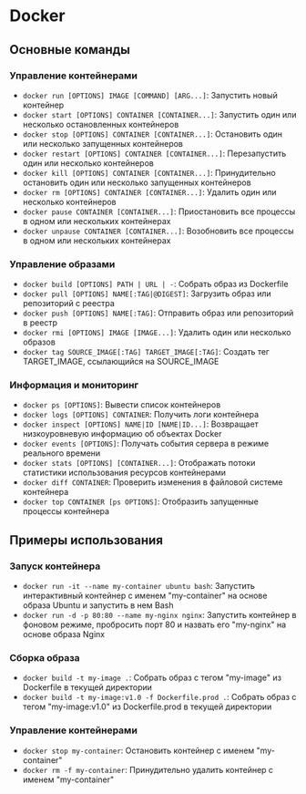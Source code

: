 # Docker

## Основные команды

### Управление контейнерами
- `docker run [OPTIONS] IMAGE [COMMAND] [ARG...]`: Запустить новый контейнер
- `docker start [OPTIONS] CONTAINER [CONTAINER...]`: Запустить один или несколько остановленных контейнеров
- `docker stop [OPTIONS] CONTAINER [CONTAINER...]`: Остановить один или несколько запущенных контейнеров
- `docker restart [OPTIONS] CONTAINER [CONTAINER...]`: Перезапустить один или несколько контейнеров
- `docker kill [OPTIONS] CONTAINER [CONTAINER...]`: Принудительно остановить один или несколько запущенных контейнеров
- `docker rm [OPTIONS] CONTAINER [CONTAINER...]`: Удалить один или несколько контейнеров
- `docker pause CONTAINER [CONTAINER...]`: Приостановить все процессы в одном или нескольких контейнерах
- `docker unpause CONTAINER [CONTAINER...]`: Возобновить все процессы в одном или нескольких контейнерах

### Управление образами
- `docker build [OPTIONS] PATH | URL | -`: Собрать образ из Dockerfile
- `docker pull [OPTIONS] NAME[:TAG|@DIGEST]`: Загрузить образ или репозиторий с реестра
- `docker push [OPTIONS] NAME[:TAG]`: Отправить образ или репозиторий в реестр
- `docker rmi [OPTIONS] IMAGE [IMAGE...]`: Удалить один или несколько образов
- `docker tag SOURCE_IMAGE[:TAG] TARGET_IMAGE[:TAG]`: Создать тег TARGET_IMAGE, ссылающийся на SOURCE_IMAGE

### Информация и мониторинг
- `docker ps [OPTIONS]`: Вывести список контейнеров
- `docker logs [OPTIONS] CONTAINER`: Получить логи контейнера
- `docker inspect [OPTIONS] NAME|ID [NAME|ID...]`: Возвращает низкоуровневую информацию об объектах Docker
- `docker events [OPTIONS]`: Получать события сервера в режиме реального времени
- `docker stats [OPTIONS] [CONTAINER...]`: Отображать потоки статистики использования ресурсов контейнерами
- `docker diff CONTAINER`: Проверить изменения в файловой системе контейнера
- `docker top CONTAINER [ps OPTIONS]`: Отобразить запущенные процессы контейнера

## Примеры использования

### Запуск контейнера
- `docker run -it --name my-container ubuntu bash`: Запустить интерактивный контейнер с именем "my-container" на основе образа Ubuntu и запустить в нем Bash
- `docker run -d -p 80:80 --name my-nginx nginx`: Запустить контейнер в фоновом режиме, пробросить порт 80 и назвать его "my-nginx" на основе образа Nginx

### Сборка образа
- `docker build -t my-image .`: Собрать образ с тегом "my-image" из Dockerfile в текущей директории
- `docker build -t my-image:v1.0 -f Dockerfile.prod .`: Собрать образ с тегом "my-image:v1.0" из Dockerfile.prod в текущей директории

### Управление контейнерами
- `docker stop my-container`: Остановить контейнер с именем "my-container"
- `docker rm -f my-container`: Принудительно удалить контейнер с именем "my-container"
  